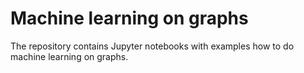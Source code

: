 # Machine learning on graphs
The repository contains Jupyter notebooks with examples how to do machine learning on graphs.
